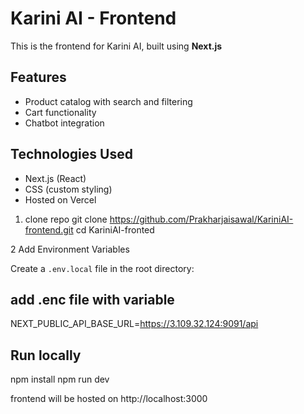 # Karini AI - Frontend

This is the frontend for Karini AI, built using **Next.js** 

## Features

- Product catalog with search and filtering
- Cart functionality
- Chatbot integration

## Technologies Used

- Next.js (React)
- CSS (custom styling)
- Hosted on Vercel

1. clone repo
git clone https://github.com/Prakharjaisawal/KariniAI-frontend.git
cd KariniAI-fronted

2 Add Environment Variables

Create a `.env.local` file in the root directory:

## add .enc file with variable 
NEXT_PUBLIC_API_BASE_URL=https://3.109.32.124:9091/api

## Run locally 

npm install
npm run dev

frontend will be hosted on http://localhost:3000
